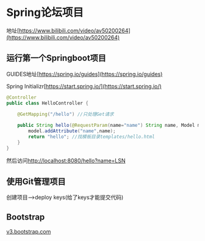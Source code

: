 # Spring论坛项目

地址[https://www.bilibili.com/video/av50200264](https://www.bilibili.com/video/av50200264)

## 运行第一个Springboot项目

GUIDES地址[https://spring.io/guides](https://spring.io/guides)

Spring Initializr[https://start.spring.io/](https://start.spring.io/)

~~~java
@Controller
public class HelloController {

    @GetMapping("/hello") //只处理Get请求
    
    public String hello(@RequestParam(name="name") String name, Model model){
        model.addAttribute("name",name);
        return "hello"; //找模板目录templates/hello.html
    }
}
~~~

然后访问[http://localhost:8080/hello?name=LSN](http://localhost:8080/hello?name=LSN)

## 使用Git管理项目

创建项目-->deploy keys(给了keys才能提交代码)

## Bootstrap

[v3.bootstrap.com](v3.bootstrap.com)



